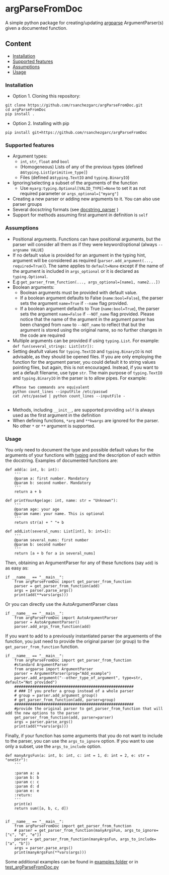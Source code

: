 # argParseFromDoc

A simple python package for creating/updating [argparse](https://docs.python.org/3/library/argparse.html)
ArgumentParser(s) given a documented function.

## Content

- [Installation](#Installation)
- [Supported features](#Supported-features)
- [Assumptions](#Assumptions)
- [Usage](#Usage)

### Installation

- Option 1. Cloning this repository:
```
git clone https://github.com/rsanchezgarc/argParseFromDoc.git
cd argParseFromDoc
pip install .
```
- Option 2. Installing with pip
```
pip install git+https://github.com/rsanchezgarc/argParseFromDoc
```

### Supported features

- Argument types:
  - `int`, `str`, `float` and `bool`
  - (Homogeneous) Lists of any of the previous types (defined as`typing.List[primitive_type]`)
  - Files (defined as`typing.TextIO` and `typing.BinaryIO`)
- Ignoring/selecting a subset of the arguments of the function
  - Use `myarg:typing.Optional[VALID_TYPE]=None` to set it as not required parameter or `args_optional=["myarg"]` 
- Creating a new parser or adding new arguments to it. You can also use parser groups
- Several docsctring formats (see [docstring_parser](https://github.com/rr-/docstring_parser) )
- Support for methods assuming first argument in definition is `self`

### Assumptions
  - Positional arguments. Functions can have positional arguments, but the parser will consider all them as 
    if they were keyword/optional (always `--argname VALUE`)
  - If no default value is provided for an argument in the typing hint, argument will be considered as
    required (`parser.add_argument(..., required=True)`). The same applies to `default=None` except if the
    name of the argument is included in `args_optional` or it is declared as `typing.Optional`. 
  - E.g `get_parser_from_function(..., args_optional=[name1, name2...])`  
  - Boolean arguments:
    - Boolean arguments must be provided with default value.
    - If a boolean argument defaults to False (`name:bool=False`), the parser sets
    the argument `name=True` if `--name` flag provided.
    - If a boolean argument defaults to True (`name:bool=True`), the parser sets
    the argument `name=False` if `--NOT_name` flag provided. Please notice that the name of
    the argument in the argument parser has been changed from `name` to `--NOT_name` to reflect that
    but the argument is stored using the original name, so no further changes in the code are required
  - Multiple arguments can be provided if using `typing.List`. For example:
        `def fun(several_strings: List[str]):`
  - Setting deafult values for `typing.TextIO` and `typing.BinaryIO` is not advisable, as they should be opened files. 
    If you are only employing the function for the argument parser, you could default it to
    string values pointing files, but again, this is not encouraged. Instead, if you want to set a default filename,
    use type `str`. The main purpose of `typing.TextIO` and `typing.BinaryIO` in the parser is to allow pipes. For example:
    ```
    #These two commands are equivalent
    python count_lines --inputFile /etc/passwd 
    cat /etc/passwd | python count_lines --inputFile -
 
    ```
  - Methods, including `__init__`, are supported providing `self` is always used as the first 
    argument in the definition
  - When defining functions, `*arg` and `**kwargs` are ignored for the parser. No other `*` or `**` argument
    is supported.

### Usage

You only need to document the type and possible default values for the arguments of your functions
with [typing](https://docs.python.org/3/library/typing.html) and the description of each within the docstring.
Examples of documented functions are:

```
def add(a: int, b: int):
    '''
    @param a: first number. Mandatory
    @param b: second number. Mandatory
    '''
    return a + b
    
def printYourAge(age: int, name: str = "Unknown"):
    '''
    @param age: your age
    @param name: your name. This is optional
    '''
    return str(a) + " "+ b
    
def addList(several_nums: List[int], b: int=1):
    '''
    @param several_nums: first number
    @param b: second number
    '''
    return [a + b for a in several_nums]

```

Then, obtaining an ArgumentParser for any of these functions (say `add`) is as easy as:

```
if __name__ == "__main__":
    from argParseFromDoc import get_parser_from_function
    parser = get_parser_from_function(add)
    args = parser.parse_args()
    print(add(**vars(args)))
```
Or you can directly use the AutoArgumentParser class

```
if __name__ == "__main__":
    from argParseFromDoc import AutoArgumentParser
    parser = AutoArgumentParser()
    parser.add_args_from_function(add)
```

If you want to add to a previously instantiated parser the arguements of the function,
you just need to provide the original parser (or group) to the `get_parser_from_function` function.

```
if __name__ == "__main__":
    from argParseFromDoc import get_parser_from_function
    #standard ArgumentParser
    from argparse import ArgumentParser
    parser = ArgumentParser(prog="Add_example")
    parser.add_argument("--other_type_of_argument", type=str, default="Not provided")
    #####################################################
    # ### If you prefer a group instead of a whole parser
    # group = parser.add_argument_group()
    # get_parser_from_function(add, parser=group)
    #####################################################
    #provide the original parser to get_parser_from_function that will add the new options to the parser
    get_parser_from_function(add, parser=parser)
    args = parser.parse_args()
    print(add(**vars(args)))
```
Finally, if your function has some arguments that you do not want to include
to the parser, you can use the `args_to_ignore` option. If you want to use only a subset,
use the `args_to_include` option. 

```
def manyArgsFun(a: int, b: int, c: int = 1, d: int = 2, e: str = "oneStr"):
    '''

    :param a: a
    :param b: b
    :param c: c
    :param d: d
    :param e: e
    :return:
    '''
    print(e)
    return sum([a, b, c, d])


if __name__ == "__main__":
    from argParseFromDoc import get_parser_from_function
    # parser = get_parser_from_function(manyArgsFun, args_to_ignore=["c", "d", "e"])
    parser = get_parser_from_function(manyArgsFun, args_to_include=["a", "b"])
    args = parser.parse_args()
    print(manyArgsFun(**vars(args)))

```


Some additional examples can be found in [examples folder](examples) or in [test_argParseFromDoc.py](tests/test_argParseFromDoc.py)